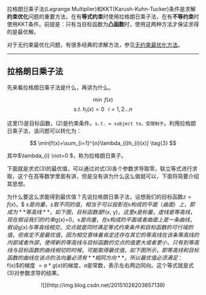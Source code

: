 拉格朗日乘子法(Lagrange Multiplier)和KKT(Karush-Kuhn-Tucker)条件是求解**约束优化**问题的重要方法，在有**等式约束**时使用拉格朗日乘子法，在有**不等约束**时使用KKT条件。前提是：只有当目标函数为**凸函数**时，使用这两种方法才保证求得的是最优解。

对于无约束最优化问题，有很多经典的求解方法，参见[无约束最优化方法]()。


----------


## 拉格朗日乘子法

先来看拉格朗日乘子法是什么，再讲为什么。

$$
\min\;f(x)\tag{1}
$$ $$
s.t.\;h_i(x)=0\;\;\;i=1,2 \ldots n \tag{2}
$$

这里(1)是目标函数，(2)是约束条件。`s.t. = subject to，受限制于`。利用拉格朗日乘子法，该问题可以转化为：

$$
\min[f(x)+\sum_{i=1}^{n}\lambda_{i}h_{i}(x)] \tag{3}
$$

其中$\lambda_{i} \not=0 $，称为拉格朗日乘子。

下面就是求式(3)的最优值，可以通过对式(3)各个参数求导取零，联立等式进行求取，这个在高等数学里面有讲，但是没有讲为什么这么做就可以，下面将简要介绍其思想。

为什么要这么求能得到最优值？先说拉格朗日乘子法，设想我们的目标函数$z=f(x)$，$ x$是向量，$z$取不同的值，相当于可以投影在$x$构成的平面（曲面）上，即成为**等高线**，如下图，目标函数是$f(x, y)$，这里$x$是标量，虚线是等高线，现在假设我们的约束$g(x)=0$，$x$是向量，在$x$构成的平面或者曲面上是一条曲线，假设$g(x)$与等高线相交，交点就是同时满足等式约束条件和目标函数的可行域的值，但肯定不是最优值，因为相交意味着肯定还存在其它的等高线在该条等高线的内部或者外部，使得新的等高线与目标函数的交点的值更大或者更小，只有到等高线与目标函数的曲线相切的时候，可能取得最优值，如下图所示，即等高线和目标函数的曲线在该点的法向量必须有**相同方向**，所以最优值必须满足：$f(x)$的梯度 $= a* g(x)$的梯度，$a$是常数，表示左右两边同向。这个等式就是式(3)对参数求导的结果。
<center>
![](http://img.blog.csdn.net/20151026203857139)
</center>

